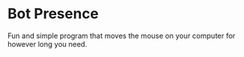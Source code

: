 # Bot Presence

Fun and simple program that moves the mouse on your computer for however long you need.
